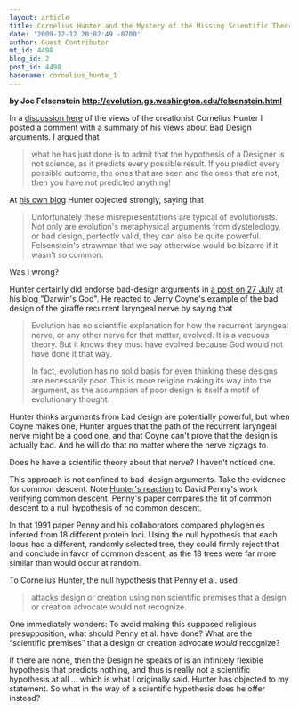 ```yaml
---
layout: article
title: Cornelius Hunter and the Mystery of the Missing Scientific Theory
date: '2009-12-12 20:02:49 -0700'
author: Guest Contributor
mt_id: 4498
blog_id: 2
post_id: 4498
basename: cornelius_hunte_1
---
```

**by Joe Felsenstein
[http&#58;//evolution.gs.washington.edu/felsenstein.html](http://evolution.gs.washington.edu/felsenstein.html)**

In a [discussion here](http://pandasthumb.org/archives/2009/11/hunter-vs-hunt.html) of
the views of the creationist Cornelius Hunter I posted a comment
with a summary of his views about Bad Design
arguments.  I argued that

> what he has just done is to admit that the hypothesis of a Designer is not
> science, as it predicts every possible result. If you predict every possible
> outcome, the ones that are seen and the ones that are not, then you have not
> predicted anything!

At [his own blog](http://darwins-god.blogspot.com/2009/12/joe-felsenstein-just-look-at-evidence.html) Hunter objected strongly, saying that

> Unfortunately these misrepresentations are typical of evolutionists. Not only
> are evolution's metaphysical arguments from dysteleology, or bad design,
> perfectly valid, they can also be quite powerful. Felsenstein's strawman that
> we say otherwise would be bizarre if it wasn't so common.

Was I wrong?  

Hunter certainly did endorse bad-design arguments in
[a post on 27 July](http://darwins-god.blogspot.com/2009/07/is-jerry-coyne-liar-or-just-in-denial.html) at his blog "Darwin's God".
He reacted to Jerry Coyne's example of the
bad design of the giraffe recurrent laryngeal nerve by saying that

> Evolution has no scientific explanation for how the recurrent laryngeal nerve,
> or any other nerve for that matter, evolved. It is a vacuous theory. But it
> knows they must have evolved because God would not have done it that way.
> 
> In fact, evolution has no solid basis for even thinking these designs are
> necessarily poor. This is more religion making its way into the argument, as
> the assumption of poor design is itself a motif of evolutionary thought.

Hunter thinks arguments from bad design are potentially powerful, but
when Coyne makes one, Hunter argues that the path of the recurrent laryngeal
nerve might be a good one, and that Coyne can't prove that the design is
actually bad.  And he will do that no matter where the nerve zigzags to.

Does he have a scientific theory about that nerve?  I haven't noticed one.

This approach is not confined to bad-design arguments.  Take
the evidence for common descent.  Note
[Hunter's reaction](http://darwins-god.blogspot.com/2009/06/david-penny-religion-can-be-subtle.html) to David Penny's work
verifying common descent.   Penny's paper compares the fit of common
descent to a null hypothesis of no common descent.

In that 1991 paper Penny and his collaborators
compared phylogenies inferred from 18 different protein loci.  Using the
null hypothesis that each locus had a different, randomly
selected tree, they could firmly reject that and conclude in favor of
common descent,
as the 18 trees were far more similar than would occur at
random.

To Cornelius Hunter, the null hypothesis that Penny et al. used

> attacks design or creation using non scientific premises that a design or
> creation advocate would not recognize.

One immediately wonders: To avoid making this supposed religious
presupposition, what should Penny et al. have done?  What are the &ldquo;scientific
premises&rdquo; that a design or creation advocate _would_ recognize?

If there are none, then the Design he speaks of is an infinitely
flexible hypothesis that predicts nothing, and thus is really not a scientific
hypothesis at all ... which is what I originally said.   Hunter has objected
to my statement.  So what in the way of a scientific hypothesis
does he offer instead?
